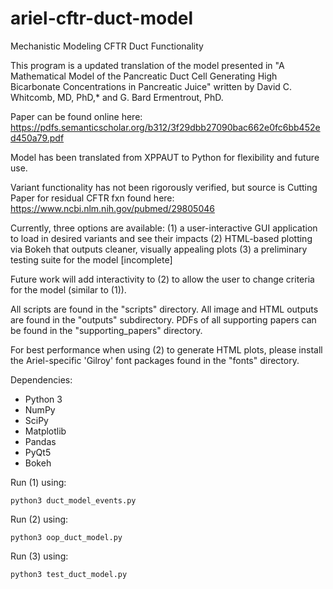 # ariel-cftr-duct-model
Mechanistic Modeling CFTR Duct Functionality

This program is a updated translation of the model presented in "A Mathematical Model of the Pancreatic Duct Cell Generating High Bicarbonate Concentrations in Pancreatic Juice" written by David C. Whitcomb, MD, PhD,* and G. Bard Ermentrout, PhD.

Paper can be found online here: https://pdfs.semanticscholar.org/b312/3f29dbb27090bac662e0fc6bb452ed450a79.pdf

Model has been translated from XPPAUT to Python for flexibility and future use.

Variant functionality has not been rigorously verified, but source is Cutting Paper for residual CFTR fxn found here: https://www.ncbi.nlm.nih.gov/pubmed/29805046

Currently, three options are available:
(1) a user-interactive GUI application to load in desired variants and see their impacts
(2) HTML-based plotting via Bokeh that outputs cleaner, visually appealing plots
(3) a preliminary testing suite for the model [incomplete]

Future work will add interactivity to (2) to allow the user to change criteria for the model (similar to (1)).

All scripts are found in the "scripts" directory.
All image and HTML outputs are found in the "outputs" subdirectory.
PDFs of all supporting papers can be found in the "supporting_papers" directory.

For best performance when using (2) to generate HTML plots, please install the Ariel-specific 'Gilroy' font packages found in the "fonts" directory.

Dependencies:
* Python 3
* NumPy
* SciPy
* Matplotlib
* Pandas
* PyQt5
* Bokeh

Run (1) using:
```
python3 duct_model_events.py
```

Run (2) using:
```
python3 oop_duct_model.py
```

Run (3) using:
```
python3 test_duct_model.py
```
